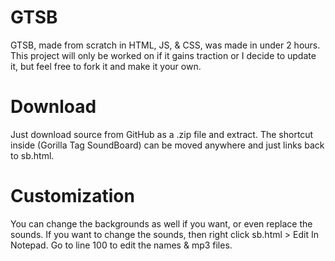 # GTSB
GTSB, made from scratch in HTML, JS, & CSS, was made in under 2 hours. This project will only be worked on if it gains traction or I decide to update it, but feel free to fork it and make it your own.
# Download
Just download source from GitHub as a .zip file and extract. The shortcut inside (Gorilla Tag SoundBoard) can be moved anywhere and just links back to sb.html.
# Customization
You can change the backgrounds as well if you want, or even replace the sounds. If you want to change the sounds, then right click sb.html > Edit In Notepad. Go to line 100 to edit the names & mp3 files.
